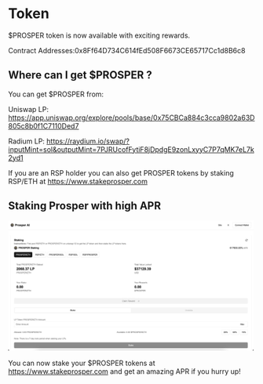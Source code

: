 # Token

$PROSPER token is now available with exciting rewards.

Contract Addresses:0x8Ff64D734C614fEd508F6673CE65717Cc1d8B6c8

## Where can I get $PROSPER ?

You can get $PROSPER from:

Uniswap LP: https://app.uniswap.org/explore/pools/base/0x75CBCa884c3cca9802a63D805c8b0f1C7110Ded7

Radium LP: https://raydium.io/swap/?inputMint=sol&outputMint=7PJRUcofFytiF8jDpdgE9zonLxyyC7P7qMK7eL7k2yd1

If you are an RSP holder you can also get PROSPER tokens by staking RSP/ETH at https://www.stakeprosper.com

## Staking Prosper with high APR


<img src="../_assets/Staking.png" alt="image" width="500"/>


You can now stake your $PROSPER tokens at https://www.stakeprosper.com and get an amazing APR if you hurry up!




